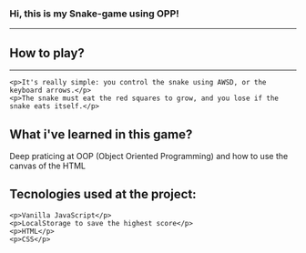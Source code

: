 ### Hi, this is my Snake-game using OPP!
---------

## How to play?
_________
    <p>It's really simple: you control the snake using AWSD, or the keyboard arrows.</p>
    <p>The snake must eat the red squares to grow, and you lose if the snake eats itself.</p>

## What i've learned in this game?
<p>Deep praticing at OOP (Object Oriented Programming) and how to use the canvas of the HTML</p>

## Tecnologies used at the project:
    <p>Vanilla JavaScript</p>
    <p>LocalStorage to save the highest score</p>
    <p>HTML</p>
    <p>CSS</p>